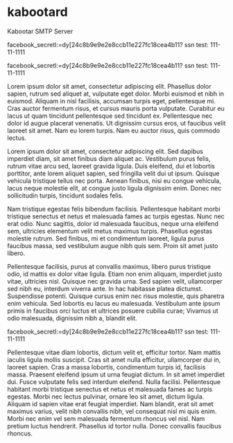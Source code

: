 # kabootard
Kabootar SMTP Server

facebook_secretl:=dy[24c8b9e9e2e8ccb11e227fc18cea4b11?
ssn test: 111-11-1111


facebook_secretl:=dy[24c8b9e9e2e8ccb11e227fc18cea4b11?
ssn test: 111-11-1111


Lorem ipsum dolor sit amet, consectetur adipiscing elit. Phasellus dolor sapien, rutrum sed aliquet at, vulputate eget dolor. Morbi euismod et nibh in euismod. Aliquam in nisl facilisis, accumsan turpis eget, pellentesque mi. Cras auctor fermentum risus, et cursus mauris porta vulputate. Curabitur eu lacus ut quam tincidunt pellentesque sed tincidunt ex. Pellentesque nec dolor id augue placerat venenatis. Ut dignissim cursus eros, ut faucibus velit laoreet sit amet. Nam eu lorem turpis. Nam eu auctor risus, quis commodo lectus.

Lorem ipsum dolor sit amet, consectetur adipiscing elit. Sed dapibus imperdiet diam, sit amet finibus diam aliquet ac. Vestibulum purus felis, rutrum vitae arcu sed, laoreet gravida ligula. Duis eleifend, dui et lobortis porttitor, ante lorem aliquet sapien, sed fringilla velit dui ut ipsum. Quisque vehicula tristique tellus nec porta. Aenean finibus, nisi eu congue vehicula, lacus neque molestie elit, at congue justo ligula dignissim enim. Donec nec sollicitudin turpis, tincidunt sodales felis.

Nam tristique egestas felis bibendum facilisis. Pellentesque habitant morbi tristique senectus et netus et malesuada fames ac turpis egestas. Nunc nec erat odio. Nunc sagittis, dolor id malesuada faucibus, neque urna eleifend sem, ultricies elementum velit metus maximus turpis. Phasellus egestas molestie rutrum. Sed finibus, mi et condimentum laoreet, ligula purus faucibus massa, sed vestibulum augue nibh quis sem. Proin sit amet justo libero.

Pellentesque facilisis, purus at convallis maximus, libero purus tristique odio, id mattis ex dolor vitae ligula. Etiam non enim aliquam, imperdiet justo vitae, ultricies nisl. Quisque nec gravida urna. Sed sapien velit, ullamcorper sed nibh eu, interdum viverra ante. In hac habitasse platea dictumst. Suspendisse potenti. Quisque cursus enim nec risus molestie, quis pharetra enim vehicula. Sed lobortis eu lacus eu malesuada. Vestibulum ante ipsum primis in faucibus orci luctus et ultrices posuere cubilia curae; Vivamus ut odio malesuada, dignissim nibh a, blandit elit.

facebook_secretl:=dy[24c8b9e9e2e8ccb11e227fc18cea4b11?
ssn test: 111-11-1111

Pellentesque vitae diam lobortis, dictum velit et, efficitur tortor. Nam mattis iaculis ligula mollis suscipit. Cras sit amet nulla efficitur, ullamcorper dui in, laoreet sapien. Cras a massa lobortis, condimentum turpis id, facilisis massa. Praesent eleifend ipsum ut urna feugiat dictum. In sit amet imperdiet dui. Fusce vulputate felis sed interdum eleifend. Nulla facilisi. Pellentesque habitant morbi tristique senectus et netus et malesuada fames ac turpis egestas. Morbi nec lectus pulvinar, ornare leo sit amet, dictum ligula. Aliquam id sapien vitae erat feugiat imperdiet. Nam blandit, erat sit amet maximus varius, velit nibh convallis nibh, vel consequat nisl mi quis enim. Morbi nec enim vel sem malesuada fermentum rhoncus vel nisl. Nam pretium luctus hendrerit. Phasellus id tortor nulla. Donec convallis faucibus rhoncus.
